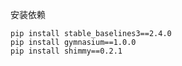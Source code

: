 安装依赖

    pip install stable_baselines3==2.4.0
    pip install gymnasium==1.0.0
    pip install shimmy==0.2.1